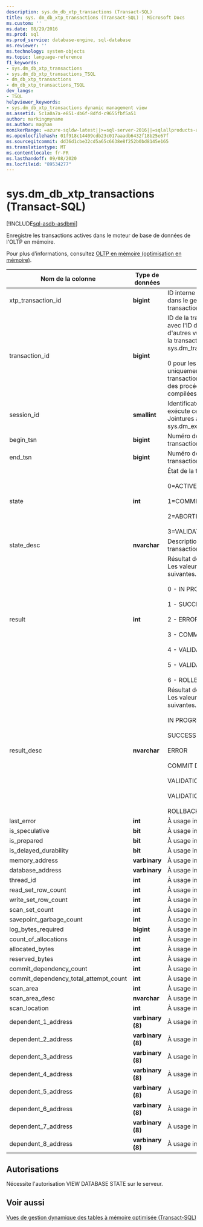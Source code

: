 ```yaml
---
description: sys.dm_db_xtp_transactions (Transact-SQL)
title: sys. dm_db_xtp_transactions (Transact-SQL) | Microsoft Docs
ms.custom: ''
ms.date: 08/29/2016
ms.prod: sql
ms.prod_service: database-engine, sql-database
ms.reviewer: ''
ms.technology: system-objects
ms.topic: language-reference
f1_keywords:
- sys.dm_db_xtp_transactions
- sys.dm_db_xtp_transactions_TSQL
- dm_db_xtp_transactions
- dm_db_xtp_transactions_TSQL
dev_langs:
- TSQL
helpviewer_keywords:
- sys.dm_db_xtp_transactions dynamic management view
ms.assetid: 5c1a0a7a-e851-4b6f-8dfd-c9655fbf5a51
author: markingmyname
ms.author: maghan
monikerRange: =azure-sqldw-latest||>=sql-server-2016||=sqlallproducts-allversions||>=sql-server-linux-2017||=azuresqldb-mi-current
ms.openlocfilehash: 01f918c14409cdb23c017aaadb6432f18b25e67f
ms.sourcegitcommit: dd36d1cbe32cd5a65c6638e8f252b0bd8145e165
ms.translationtype: MT
ms.contentlocale: fr-FR
ms.lasthandoff: 09/08/2020
ms.locfileid: "89534277"
---
```

# <a name="sysdm_db_xtp_transactions-transact-sql"></a>sys.dm_db_xtp_transactions (Transact-SQL)
[!INCLUDE[sql-asdb-asdbmi](../../includes/applies-to-version/sql-asdb-asdbmi.md)]

  Enregistre les transactions actives dans le moteur de base de données de l'OLTP en mémoire.  
  
 Pour plus d’informations, consultez [OLTP en mémoire &#40;optimisation en mémoire&#41;](../../relational-databases/in-memory-oltp/in-memory-oltp-in-memory-optimization.md).  
    
|Nom de la colonne|Type de données|Description|  
|-----------------|---------------|-----------------|  
|xtp_transaction_id|**bigint**|ID interne de cette transaction dans le gestionnaire de transactions XTP.|  
|transaction_id|**bigint**|ID de la transaction. Jointures avec l'ID de la transaction dans d'autres vues DMV associées à la transaction, telles que sys.dm_tran_active_transactions.<br /><br /> 0 pour les transactions XTP uniquement, telles que les transactions commencées par des procédures stockées compilées en mode natif.|  
|session_id|**smallint**|Identificateur de la session qui exécute cette transaction. Jointures avec sys.dm_exec_sessions.|  
|begin_tsn|**bigint**|Numéro de série du début de la transaction.|  
|end_tsn|**bigint**|Numéro de série de fin de la transaction.|  
|state|**int**|État de la transaction :<br /><br /> 0=ACTIVE<br /><br /> 1=COMMITTED<br /><br /> 2=ABORTED<br /><br /> 3=VALIDATING|  
|state_desc|**nvarchar**|Description de l'état de la transaction.|  
|result|**int**|Résultat de cette transaction. Les valeurs possibles sont les suivantes.<br /><br /> 0 - IN PROGRESS<br /><br /> 1 - SUCCESS<br /><br /> 2 - ERROR<br /><br /> 3 - COMMIT DEPENDENCY<br /><br /> 4 - VALIDATION FAILED (RR)<br /><br /> 5 - VALIDATION FAILED (SR)<br /><br /> 6 - ROLLBACK|  
|result_desc|**nvarchar**|Résultat de cette transaction. Les valeurs possibles sont les suivantes.<br /><br /> IN PROGRESS<br /><br /> SUCCESS<br /><br /> ERROR<br /><br /> COMMIT DEPENDENCY<br /><br /> VALIDATION FAILED (RR)<br /><br /> VALIDATION FAILED (SR)<br /><br /> ROLLBACK|  
|last_error|**int**|À usage interne uniquement|  
|is_speculative|**bit**|À usage interne uniquement|  
|is_prepared|**bit**|À usage interne uniquement|  
|is_delayed_durability|**bit**|À usage interne uniquement|  
|memory_address|**varbinary**|À usage interne uniquement|  
|database_address|**varbinary**|À usage interne uniquement|  
|thread_id|**int**|À usage interne uniquement|  
|read_set_row_count|**int**|À usage interne uniquement|  
|write_set_row_count|**int**|À usage interne uniquement|  
|scan_set_count|**int**|À usage interne uniquement|  
|savepoint_garbage_count|**int**|À usage interne uniquement|  
|log_bytes_required|**bigint**|À usage interne uniquement|  
|count_of_allocations|**int**|À usage interne uniquement|  
|allocated_bytes|**int**|À usage interne uniquement|  
|reserved_bytes|**int**|À usage interne uniquement|  
|commit_dependency_count|**int**|À usage interne uniquement|  
|commit_dependency_total_attempt_count|**int**|À usage interne uniquement|  
|scan_area|**int**|À usage interne uniquement|  
|scan_area_desc|**nvarchar**|À usage interne uniquement|  
|scan_location|**int**|À usage interne uniquement|  
|dependent_1_address|**varbinary (8)**|À usage interne uniquement|  
|dependent_2_address|**varbinary (8)**|À usage interne uniquement|  
|dependent_3_address|**varbinary (8)**|À usage interne uniquement|  
|dependent_4_address|**varbinary (8)**|À usage interne uniquement|  
|dependent_5_address|**varbinary (8)**|À usage interne uniquement|  
|dependent_6_address|**varbinary (8)**|À usage interne uniquement|  
|dependent_7_address|**varbinary (8)**|À usage interne uniquement|  
|dependent_8_address|**varbinary (8)**|À usage interne uniquement|  
  
## <a name="permissions"></a>Autorisations  
 Nécessite l'autorisation VIEW DATABASE STATE sur le serveur.  
  
## <a name="see-also"></a>Voir aussi  
 [Vues de gestion dynamique des tables à mémoire optimisée &#40;Transact-SQL&#41;](../../relational-databases/system-dynamic-management-views/memory-optimized-table-dynamic-management-views-transact-sql.md)  
  
  
